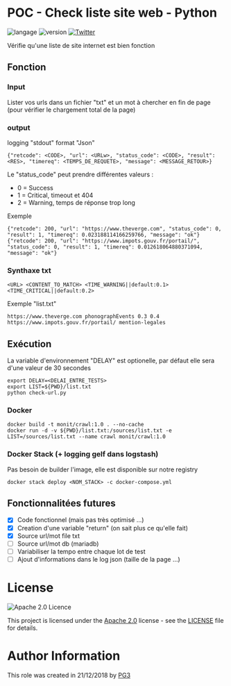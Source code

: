 # POC - Check liste site web - Python

![langage](https://img.shields.io/badge/Langage-Python-green.svg) 
![version](https://img.shields.io/badge/version-Alpha-red.svg)
[![Twitter](https://img.shields.io/twitter/follow/pg3io.svg?style=social)](https://twitter.com/intent/follow?screen_name=pg3io)

Vérifie qu'une liste de site internet est bien fonction

## Fonction
### Input
Lister vos urls dans un fichier "txt" et un mot à chercher en fin de page (pour vérifier le chargement total de la page)

### output
logging "stdout" format "Json"
```
{"retcode": <CODE>, "url": <URLw>, "status_code": <CODE>, "result": <RES>, "timereq": <TEMPS_DE_REQUETE>, "message": <MESSAGE_RETOUR>}
```
Le "status_code" peut prendre différentes valeurs :
* 0 = Success
* 1 = Critical, timeout et 404
* 2 = Warning, temps de réponse trop long

Exemple
```
{"retcode": 200, "url": "https://www.theverge.com", "status_code": 0, "result": 1, "timereq": 0.023188114166259766, "message": "ok"}
{"retcode": 200, "url": "https://www.impots.gouv.fr/portail/", "status_code": 0, "result": 1, "timereq": 0.012618064880371094, "message": "ok"}
```

### Synthaxe txt
```
<URL> <CONTENT_TO_MATCH> <TIME_WARNING||default:0.1> <TIME_CRITICAL||default:0.2>
```

Exemple "list.txt"
```
https://www.theverge.com phonographEvents 0.3 0.4
https://www.impots.gouv.fr/portail/ mention-legales
```

## Exécution
La variable d'environnement "DELAY" est optionelle, par défaut elle sera d'une valeur de 30 secondes
```
export DELAY=<DELAI_ENTRE_TESTS>
export LIST=${PWD}/list.txt
python check-url.py
```

### Docker
```
docker build -t monit/crawl:1.0 . --no-cache
docker run -d -v ${PWD}/list.txt:/sources/list.txt -e LIST=/sources/list.txt --name crawl monit/crawl:1.0
```
### Docker Stack (+ logging gelf dans logstash)
Pas besoin de builder l'image, elle est disponible sur notre registry
```
docker stack deploy <NOM_STACK> -c docker-compose.yml
```

## Fonctionnalitées futures
- [x] Code fonctionnel (mais pas très optimisé ...)
- [x] Creation d'une variable "return" (on sait plus ce qu'elle fait)
- [x] Source url/mot file txt
- [ ] Source url/mot db (mariadb)
- [ ] Variabiliser la tempo entre chaque lot de test
- [ ] Ajout d'informations dans le log json (taille de la page ...)

# License

![Apache 2.0 Licence](https://img.shields.io/hexpm/l/plug.svg)

This project is licensed under the [Apache 2.0](https://www.apache.org/licenses/LICENSE-2.0) license - see the [LICENSE](LICENSE) file for details.

# Author Information
This role was created in 21/12/2018 by [PG3](https://pg3.io)
